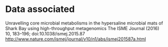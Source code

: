 # Data associated 
Unravelling core microbial metabolisms in the hypersaline microbial mats of Shark Bay using high-throughput metagenomics 
The ISME Journal (2016) 10, 183–196; doi:10.1038/ismej.2015.87
http://www.nature.com/ismej/journal/v10/n1/abs/ismej201587a.html

